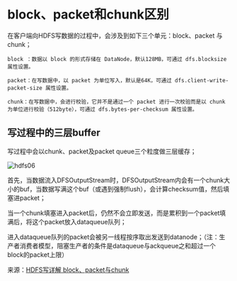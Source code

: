 # block、packet和chunk区别

在客户端向HDFS写数据的过程中，会涉及到如下三个单元：block、packet 与 chunk；

    block ：数据以 block 的形式存储在 DataNode，默认128MB，可通过 dfs.blocksize 属性设置。

    packet：在写数据中，以 packet 为单位写入，默认是64K，可通过 dfs.client-write-packet-size 属性设置。

    chunk：在写数据中，会进行校验，它并不是通过一个 packet 进行一次校验而是以 chunk 为单位进行校验（512byte），可通过 dfs.bytes-per-checksum 属性设置。

## 写过程中的三层buffer

写过程中会以chunk、packet及packet queue三个粒度做三层缓存；

![hdfs06](https://s1.ax1x.com/2020/06/27/N6QS4e.png)

首先，当数据流入DFSOutputStream时，DFSOutputStream内会有一个chunk大小的buf，当数据写满这个buf（或遇到强制flush），会计算checksum值，然后填塞进packet；

当一个chunk填塞进入packet后，仍然不会立即发送，而是累积到一个packet填满后，将这个packet放入dataqueue队列；

进入dataqueue队列的packet会被另一线程按序取出发送到datanode；（注：生产者消费者模型，阻塞生产者的条件是dataqueue与ackqueue之和超过一个block的packet上限）

来源：[HDFS写详解 block、packet与chunk](https://www.jianshu.com/p/0fe0b1d2ff09)
